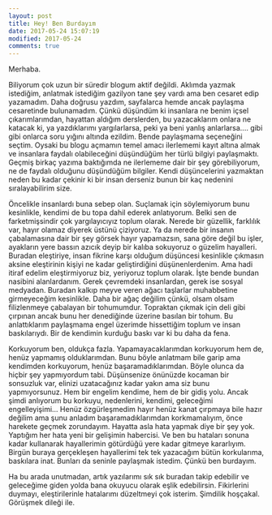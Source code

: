 ```yaml
---
layout: post
title: Hey! Ben Burdayım
date: 2017-05-24 15:07:19
modified: 2017-05-24
comments: true
---
```


Merhaba.

Biliyorum çok uzun bir süredir blogum aktif değildi. Aklımda yazmak istediğim, anlatmak istediğim gazilyon tane şey vardı ama ben cesaret edip yazamadım. Daha doğrusu yazdım, sayfalarca hemde ancak paylaşma cesaretinde bulunamadım. Çünkü düşündüm ki insanlara ne benim içsel çıkarımlarımdan, hayattan aldığım derslerden, bu yazacaklarım onlara ne katacak ki, ya yazdıklarımı yargılarlarsa, peki ya beni yanlış anlarlarsa.... gibi gibi onlarca soru yığını altında ezildim. Bende paylaşmama seçeneğini seçtim. Oysaki bu blogu açmamın temel amacı ilerlememi kayıt altına almak ve insanlara faydalı olabileceğini düşündüğüm her türlü bilgiyi paylaşmaktı. Geçmiş birkaç yazıma baktığımda ne ilerlememe dair bir şey görebiliyorum, ne de faydalı olduğunu düşündüğüm bilgiler. Kendi düşüncelerini yazmaktan neden bu kadar çekinir ki bir insan derseniz bunun bir kaç nedenini sıralayabilirim size.

  Öncelikle insanlardı buna sebep olan. Suçlamak için söylemiyorum bunu kesinlikle, kendimi de bu topa dahil ederek anlatıyorum. Belki sen de farketmişsindir çok yargılayıcıyız toplum olarak. Nerede bir güzellik, farklılık var, hayır olamaz diyerek üstünü çiziyoruz. Ya da nerede bir insanın çabalamasına dair bir şey görsek hayır yapamazsın, sana göre değil bu işler, ayakların yere bassın azıcık deyip bir kalıba sokuyoruz o güzelim hayalleri. Buradan eleştiriye, insan fikrine karşı olduğum düşüncesi kesinlikle çıkmasın aksine eleştirinin kişiyi ne kadar geliştirdiğini düşünenlerdenim. Ama hadi itiraf edelim eleştirmiyoruz biz, yeriyoruz toplum olarak. İşte bende bundan nasibini alanlardanım. Gerek çevremdeki insanlardan, gerek ise sosyal medyadan. Buradan kalkıp meyve veren ağacı taşlarlar muhabbetine girmeyeceğim kesinlikle. Daha bir ağaç değilim çünkü, olsam olsam filizlenmeye çabalayan bir tohumumdur. Topraktan çıkmak için deli gibi çırpınan ancak bunu her denediğinde üzerine basılan bir tohum. Bu anlattıklarım paylaşmama engel üzerimde hissettiğim toplum ve insan baskılarıydı. Bir de kendimin kurduğu baskı var ki bu daha da fena.

Korkuyorum ben, oldukça fazla. Yapamayacaklarımdan korkuyorum hem de, henüz yapmamış olduklarımdan. Bunu böyle anlatmam bile garip ama kendimden korkuyorum, henüz başaramadıklarımdan. Böyle olunca da hiçbir şey yapmıyordum tabi. Düşünsenize önünüzde kocaman bir sonsuzluk var, elinizi uzatacağınız kadar yakın ama siz bunu yapmıyorsunuz. Hem bir engelim kendime, hem de bir gidiş yolu. Ancak şimdi anlıyorum bu korkuyu, nedenlerini, kendimi, geleceğimi engelleyişimi... Henüz özgürleşmedim hayır henüz kanat çırpmaya bile hazır değilim ama şunu anladım başaramadıklarımdan korkmamalıyım, önce harekete geçmek zorundayım. Hayatta asla hata yapmak diye bir şey yok. Yaptığım her hata yeni bir gelişimin habercisi. Ve ben bu hataları sonuna kadar kullanarak hayallerimin götürdüğü yere kadar gitmeye kararlıyım. Birgün buraya gerçekleşen hayallerimi tek tek yazacağım bütün korkularıma, baskılara inat. Bunları da seninle paylaşmak istedim. Çünkü ben burdayım.

Ha bu arada unutmadan, artık yazılarımı sık sık buradan takip edebilir ve geleceğime giden yolda bana okuyucu olarak eşlik edebilirsin. Fikirlerini duymayı, eleştirilerinle hatalarımı düzeltmeyi çok isterim. Şimdilik hoşçakal. Görüşmek dileği ile.
